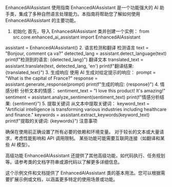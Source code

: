 EnhancedAIAssistant 使用指南
EnhancedAIAssistant 是一个功能强大的 AI 助手类，集成了多种自然语言处理能力。本指南将帮助您了解如何使用 EnhancedAIAssistant 的主要功能。
1. 初始化
首先，导入 EnhancedAIAssistant 类并创建一个实例：
from src.core.enhanced_ai_assistant import EnhancedAIAssistant

assistant = EnhancedAIAssistant()
2. 语言检测和翻译
检测语言
text = "Bonjour, comment ça va?"
detected_lang = assistant.detect_language(text)
print(f"检测到的语言: {detected_lang}")
翻译文本
translated_text = assistant.translate(text, detected_lang, 'en')
print(f"翻译结果: {translated_text}")
3. 生成响应
使用 AI 生成对给定提示的响应：
prompt = "What is the capital of France?"
response = assistant.generate_response(prompt)
print(f"生成的响应: {response}")
4. 情感分析
分析文本的情感：
sentiment_text = "I love this product! It's amazing!"
sentiment = assistant.analyze_sentiment(sentiment_text)
print(f"情感分析结果: {sentiment}")
5. 提取关键词
从文本中提取关键词：
keyword_text = "Artificial intelligence is transforming various industries including healthcare and finance."
keywords = assistant.extract_keywords(keyword_text)
print(f"提取的关键词: {keywords}")
注意事项

确保在使用前正确设置了所有必要的依赖和环境变量。
对于较长的文本或大量请求，考虑性能影响和 API 调用限制。
某些功能可能需要互联网连接（如翻译和某些 AI 模型）。

高级功能
EnhancedAIAssistant 还提供了其他高级功能，如代码执行、任务规划等。请参考类的文档字符串或源代码以了解更多详细信息。

这个示例文件和文档提供了 EnhancedAIAssistant 类的基本用法。您可以根据需要扩展示例或文档，以涵盖更多特定的使用场景或功能。